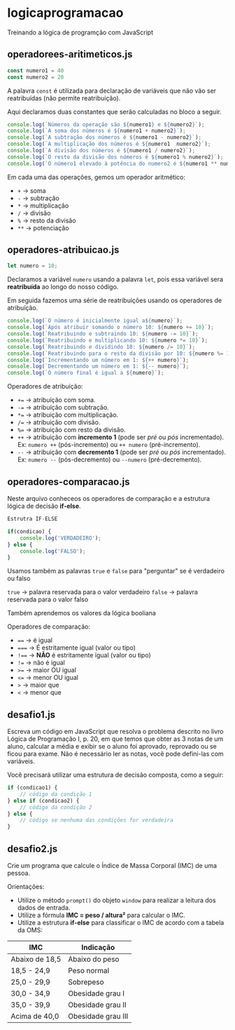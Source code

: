 # logicaprogramacao

Treinando a lógica de programção com JavaScript

## operadorees-aritimeticos.js

~~~js
const numero1 = 40
const numero2 = 20
~~~

A palavra `const` é utilizada para declaração de variáveis que não vão ser reatribuídas (não permite reatribuição).

Aqui declaramos duas constantes que serão calculadas no bloco a seguir.

~~~js
console.log(`Números da operação são ${numero1} e ${numero2}`);
console.log(`A soma dos números é ${numero1 + numero2}`);
console.log(`A subtração dos números é ${numero1 - numero2}`);
console.log(`A multiplicação dos números é ${numero1  numero2}`);
console.log(`A divisão dos números é ${numero1 / numero2}`);
console.log(`O resto da divisão dos números é ${numero1 % numero2}`);
console.log(`O número1 elevado à potência do numero2 é ${numero1 ** numero2}`);
~~~

Em cada uma das operações, gemos um operador aritmético:

*   `+` -> soma
*   `-` -> subtração
*   `*` -> multiplicação
*   `/` -> divisão
*   `%` -> resto da divisão
*   `**` -> potenciação

## operadores-atribuicao.js
~~~js
let numero = 10;
~~~

Declaramos a variável `numero` usando a palavra `let`, pois essa variável sera **reatribuída** ao longo do nosso código.

Em seguida fazemos uma série de reatribuições usando os operadores de atribuíção.

~~~js
console.log(`O número é inicialmente igual a${numero}`);
console.log(`Após atribuir somando o número 10: ${numero += 10}`);
console.log(`Reatribuindo e subtraindo 10: ${numero -= 10}`);
console.log(`Reatribuindo e multiplicando 10: ${numero *= 10}`);
console.log(`Reatribuindo e dividindo 10: ${numero /= 10}`);
console.log(`Reatribuindo para o resto da divisão por 10: ${numero %= 10}`);
console.log(`Incrementando um número em 1: ${++ numero}`);
console.log(`Decrementando um número em 1: ${-- numero}`);
console.log(`O número final é igual a ${numero}`);
~~~

Operadores de atribuíção:

*   `+=` -> atribuíção com soma.
*   `-=` -> atribuíção com subtração.
*   `*=` -> atribuição com multiplicação.
*   `/=` -> atribuição com divisão.
*   `%=` -> atribuição com resto da divisão.
*   `++` -> atribuição com **incremento 1** (pode ser *pré* ou *pós* incrementado). Ex: `numero ++` (pós-incremento) ou `++ numero` (pré-incremento).
*   `--` -> atribuição com **decremento 1** (pode ser *pré* ou *pós* incrementado). Ex: `numero --` (pós-decremento) ou `--numero` (pré-decremento).


## operadores-comparacao.js

Neste arquivo conheceos os operadores de comparação e a estrutura lógica de decisão **if-else**.

~~~js
Estrutra IF-ELSE

if(condicao) { 
    console.log('VERDADEIRO');
} else {
    console.log('FALSO');
}
~~~

Usamos também as palavras `true` e `false` para "perguntar" se é verdadeiro ou falso

   `true` -> palavra reservada para o valor verdadeiro
   `false` -> palavra reservada para o valor falso

Também aprendemos os valores da lógica booliana


Operadores de comparação:

*   `==` -> é igual
*   `===` -> É estritamente igual (valor ou tipo)
*   `!==` -> **NÃO** é estritamente igual (valor ou tipo)
*   `!=` -> não é igual
*   `>=` -> maior OU igual
*   `<=` -> menor OU igual
*   `>` -> maior que
*   `<` -> menor que

## desafio1.js

Escreva um código em JavaScript que resolva o problema descrito no livro Lógica de Programação I, p. 20, em que temos que obter as 3 notas de um aluno, calcular a média e exibir se o aluno foi aprovado, reprovado ou se ficou para exame. Não é necessário ler as notas, você pode defini-las com variáveis.

Você precisará utilizar uma estrutura de decisão composta, como a seguir:

~~~js
if (condicao1) {
    // código da condição 1
} else if (condicao2) {
    // código da condição 2
} else {
    // código se nenhuma das condições for verdadeira
}
~~~

## desafio2.js

Crie um programa que calcule o Índice de Massa Corporal (IMC) de uma pessoa. 

Orientações: 
* Utilize o método `prompt()` do objeto `window` para realizar a leitura dos dados de entrada.
* Utilize a fórmula **IMC = peso / altura²** para calcular o IMC.
* Utilize a estrutura **if-else** para classificar o IMC de acordo com a tabela da OMS:

IMC | Indicação
----- | -----
Abaixo de 18,5	| Abaixo do peso
18,5 - 24,9	| Peso normal
25,0 - 29,9	| Sobrepeso
30,0 - 34,9	| Obesidade grau I
35,0 - 39,9	| Obesidade grau II
Acima de 40,0 |	Obesidade grau III

    
